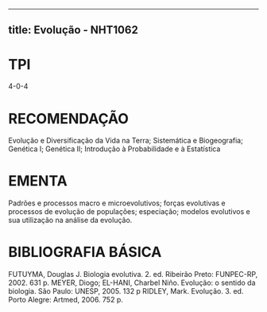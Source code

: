 
---
title: Evolução - NHT1062 
---

# TPI

4-0-4

# RECOMENDAÇÃO

Evolução e Diversificação da Vida na Terra; Sistemática e Biogeografia; Genética I; Genética II; Introdução à Probabilidade e à Estatística

# EMENTA

Padrões e processos macro e microevolutivos; forças evolutivas e processos de evolução de populações; especiação; modelos evolutivos e sua utilização na análise da evolução.

# BIBLIOGRAFIA BÁSICA

FUTUYMA, Douglas J. Biologia evolutiva. 2. ed. Ribeirão Preto: FUNPEC-RP, 2002. 631 p.
MEYER, Diogo; EL-HANI, Charbel Niño. Evolução: o sentido da biologia. São Paulo: UNESP, 2005. 132 p
RIDLEY, Mark. Evolução. 3. ed. Porto Alegre: Artmed, 2006. 752 p.
        